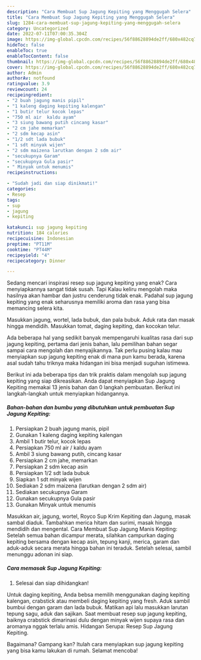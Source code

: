 ```yaml
---
description: "Cara Membuat Sup Jagung Kepiting yang Menggugah Selera"
title: "Cara Membuat Sup Jagung Kepiting yang Menggugah Selera"
slug: 1284-cara-membuat-sup-jagung-kepiting-yang-menggugah-selera
category: Uncategorized
date: 2022-07-11T07:00:35.304Z
image: https://img-global.cpcdn.com/recipes/56f88628894de2ff/680x482cq70/sup-jagung-kepiting-foto-resep-utama.jpg
hideToc: false
enableToc: true
enableTocContent: false
thumbnail: https://img-global.cpcdn.com/recipes/56f88628894de2ff/680x482cq70/sup-jagung-kepiting-foto-resep-utama.jpg
cover: https://img-global.cpcdn.com/recipes/56f88628894de2ff/680x482cq70/sup-jagung-kepiting-foto-resep-utama.jpg
author: Admin
authorAv: notfound
ratingvalue: 3.9
reviewcount: 24
recipeingredient:
- "2 buah jagung manis pipil"
- "1 kaleng daging kepiting kalengan"
- "1 butir telur kocok lepas"
- "750 ml air  kaldu ayam"
- "3 siung bawang putih cincang kasar"
- "2 cm jahe memarkan"
- "2 sdm kecap asin"
- "1/2 sdt lada bubuk"
- "1 sdt minyak wijen"
- "2 sdm maizena larutkan dengan 2 sdm air"
- "secukupnya Garam"
- "secukupnya Gula pasir"
- " Minyak untuk menumis"
recipeinstructions:

- "Sudah jadi dan siap dinikmati!"
categories:
- Resep
tags:
- sup
- jagung
- kepiting

katakunci: sup jagung kepiting 
nutrition: 184 calories
recipecuisine: Indonesian
preptime: "PT11M"
cooktime: "PT44M"
recipeyield: "4"
recipecategory: Dinner

---
```



Sedang mencari inspirasi resep sup jagung kepiting yang enak? Cara menyiapkannya sangat tidak susah. Tapi Kalau keliru mengolah maka hasilnya akan hambar dan justru cenderung tidak enak. Padahal sup jagung kepiting yang enak seharusnya memiliki aroma dan rasa yang bisa memancing selera kita.


Masukkan jagung, wortel, lada bubuk, dan pala bubuk. Aduk rata dan masak hingga mendidih. Masukkan tomat, daging kepiting, dan kocokan telur.

Ada beberapa hal yang sedikit banyak mempengaruhi kualitas rasa dari sup jagung kepiting, pertama dari jenis bahan, lalu pemilihan bahan segar sampai cara mengolah dan menyajikannya. Tak perlu pusing kalau mau menyiapkan sup jagung kepiting enak di mana pun kamu berada, karena asal sudah tahu triknya maka hidangan ini bisa menjadi suguhan istimewa.


Berikut ini ada beberapa tips dan trik praktis dalam mengolah sup jagung kepiting yang siap dikreasikan. Anda dapat menyiapkan Sup Jagung Kepiting memakai 13 jenis bahan dan 0 langkah pembuatan. Berikut ini langkah-langkah untuk menyiapkan hidangannya.

<!--inarticleads1-->

##### Bahan-bahan dan bumbu yang dibutuhkan untuk pembuatan Sup Jagung Kepiting:

1. Persiapkan 2 buah jagung manis, pipil
1. Gunakan 1 kaleng daging kepiting kalengan
1. Ambil 1 butir telur, kocok lepas
1. Persiapkan 750 ml air / kaldu ayam
1. Ambil 3 siung bawang putih, cincang kasar
1. Persiapkan 2 cm jahe, memarkan
1. Persiapkan 2 sdm kecap asin
1. Persiapkan 1/2 sdt lada bubuk
1. Siapkan 1 sdt minyak wijen
1. Sediakan 2 sdm maizena (larutkan dengan 2 sdm air)
1. Sediakan secukupnya Garam
1. Gunakan secukupnya Gula pasir
1. Gunakan  Minyak untuk menumis


Masukkan air, jagung, wortel, Royco Sup Krim Kepiting dan Jagung, masak sambal diaduk. Tambahkan merica hitam dan surimi, masak hingga mendidih dan mengental. Cara Membuat Sup Jagung Manis Kepiting: Setelah semua bahan dicampur merata, silahkan campurkan daging kepiting bersama dengan kecap asin, tepung kanji, merica, garam dan aduk-aduk secara merata hingga bahan ini teraduk. Setelah selesai, sambil menunggu adonan ini siap. 

<!--inarticleads2-->

##### Cara memasak Sup Jagung Kepiting:


1. Selesai dan siap dihidangkan!

Untuk daging kepiting, Anda bebsa memilih menggunakan daging kepiting kalengan, crabstick atau membeli daging kepiting yang fresh. Aduk sambil bumbui dengan garam dan lada bubuk. Matikan api lalu masukkan larutan tepung sagu, aduk dan sajikan. Saat membuat resep sup jagung kepiting, baiknya crabstick dimarinasi dulu dengan minyak wijen supaya rasa dan aromanya nggak terlalu amis. Hidangan Serupa: Resep Sup Jagung Kepiting. 

Bagaimana? Gampang kan? Itulah cara menyiapkan sup jagung kepiting yang bisa kamu lakukan di rumah. Selamat mencoba!
